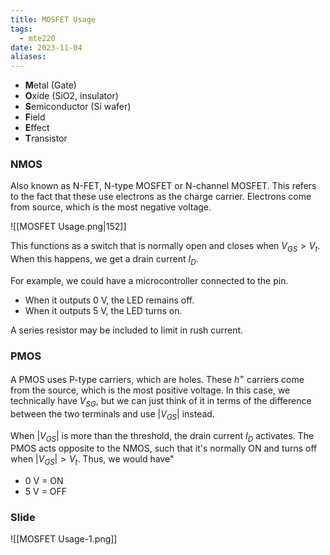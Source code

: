```yaml
---
title: MOSFET Usage
tags:
  - mte220
date: 2023-11-04
aliases:
---
```

- **M**etal (Gate)
- **O**xide (SiO2, insulator)
- **S**emiconductor (Si wafer)
- **F**ield
- **E**ffect
- **T**ransistor

### NMOS
Also known as N-FET, N-type MOSFET or N-channel MOSFET. This refers to the fact that these use electrons as the charge carrier. Electrons come from source, which is the most negative voltage.

![[MOSFET Usage.png|152]]


This functions as a switch that is normally open and closes when $V_{GS} > V_{t}$. When this happens, we get a drain current $I_{D}$.

For example, we could have a microcontroller connected to the pin. 
- When it outputs $0\text{ V}$, the LED remains off. 
- When it outputs $5 \text{ V}$, the LED turns on. 

A series resistor may be included to limit in rush current.

### PMOS
A PMOS uses P-type carriers, which are holes. These $h^{+}$ carriers come from the source, which is the most positive voltage. In this case, we technically have $V_{SG}$, but we can just think of it in terms of the difference between the two terminals and use $| V_{GS} |$ instead.

When $| V_{GS} |$ is more than the threshold, the drain current $I_{D}$ activates. The PMOS acts opposite to the NMOS, such that it's normally ON and turns off when $| V_{GS} | > V_{t}$. Thus, we would have"
- $0\text{ V}$ = ON
- $5\text{ V}$ = OFF

### Slide
![[MOSFET Usage-1.png]]